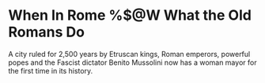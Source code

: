 # When In Rome %$@W What the Old Romans Do

A city ruled for 2,500 years by Etruscan kings, Roman emperors,
powerful popes and the Fascist dictator Benito Mussolini now has a
woman mayor for the first time in its history.











